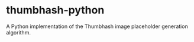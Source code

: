 # thumbhash-python
A Python implementation of the Thumbhash image placeholder generation algorithm.
